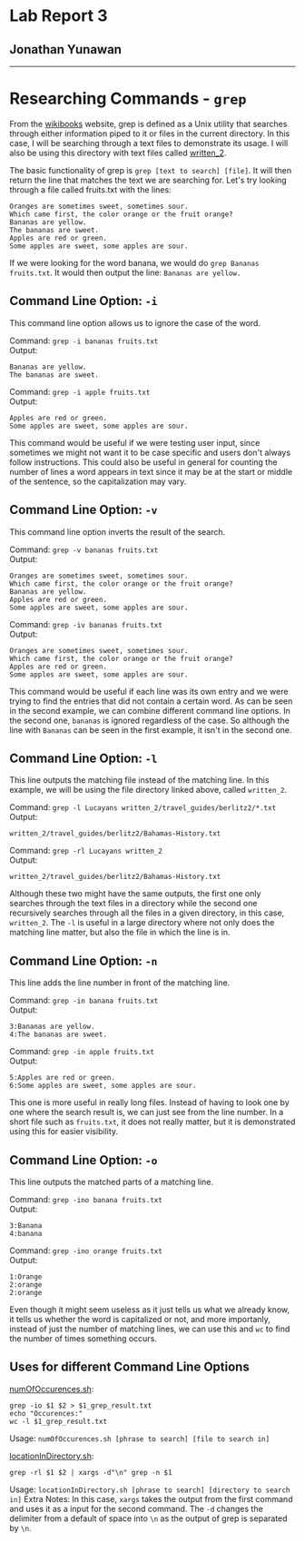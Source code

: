 # Lab Report 3
## Jonathan Yunawan
---
# Researching Commands - ```grep```
From the [wikibooks](https://en.wikibooks.org/wiki/Grep) website, grep is defined as a Unix utility that searches through either information piped to it or files in the current directory. In this case, I will be searching through a text files to demonstrate its usage. I will also be using this directory with text files called [written_2](https://github.com/jyunawan/docsearch/tree/main/written_2).

The basic functionality of grep is ```grep [text to search] [file]```. It will then return the line that matches the text we are searching for. Let's try looking through a file called fruits.txt with the lines:  
```
Oranges are sometimes sweet, sometimes sour.
Which came first, the color orange or the fruit orange?
Bananas are yellow.
The bananas are sweet.
Apples are red or green.
Some apples are sweet, some apples are sour.
```  
If we were looking for the word banana, we would do ```grep Bananas fruits.txt```. It would then output the line: ```Bananas are yellow.```  
  
## Command Line Option: ```-i```
This command line option allows us to ignore the case of the word.  
  
Command: ```grep -i bananas fruits.txt```  
Output:  
```
Bananas are yellow.  
The bananas are sweet.
```  
  
Command: ```grep -i apple fruits.txt```  
Output:  
```
Apples are red or green.
Some apples are sweet, some apples are sour.
```  

This command would be useful if we were testing user input, since sometimes we might not want it to be case specific and users don't always follow instructions. This could also be useful in general for counting the number of lines a word appears in text since it may be at the start or middle of the sentence, so the capitalization may vary.  
  
## Command Line Option: ```-v```
This command line option inverts the result of the search.

Command: ```grep -v bananas fruits.txt```  
Output:  
```
Oranges are sometimes sweet, sometimes sour.
Which came first, the color orange or the fruit orange?
Bananas are yellow.
Apples are red or green.
Some apples are sweet, some apples are sour.
```  
  
Command: ```grep -iv bananas fruits.txt```  
Output:  
```
Oranges are sometimes sweet, sometimes sour.
Which came first, the color orange or the fruit orange?
Apples are red or green.
Some apples are sweet, some apples are sour.
```  
  
This command would be useful if each line was its own entry and we were trying to find the entries that did not contain a certain word. As can be seen in the second example, we can combine different command line options. In the second one, ```bananas``` is ignored regardless of the case. So although the line with ```Bananas``` can be seen in the first example, it isn't in the second one.  
  
## Command Line Option: ```-l```
This line outputs the matching file instead of the matching line. In this example, we will be using the file directory linked above, called ```written_2```.  
  
Command: ```grep -l Lucayans written_2/travel_guides/berlitz2/*.txt```  
Output:  
```
written_2/travel_guides/berlitz2/Bahamas-History.txt
```  
  
Command: ```grep -rl Lucayans written_2```  
Output:  
```
written_2/travel_guides/berlitz2/Bahamas-History.txt
```  
  
Although these two might have the same outputs, the first one only searches through the text files in a directory while the second one recursively searches through all the files in a given directory, in this case, ```written_2```. The ```-l``` is useful in a large directory where not only does the matching line matter, but also the file in which the line is in.
  
## Command Line Option: ```-n```
This line adds the line number in front of the matching line.  
  
Command: ```grep -in banana fruits.txt```  
Output:  
```
3:Bananas are yellow.
4:The bananas are sweet.
```  
  
Command: ```grep -in apple fruits.txt```  
Output:  
```
5:Apples are red or green.
6:Some apples are sweet, some apples are sour.
```  
  
This one is more useful in really long files. Instead of having to look one by one where the search result is, we can just see from the line number. In a short file such as ```fruits.txt```, it does not really matter, but it is demonstrated using this for easier visibility.

## Command Line Option: ```-o```
This line outputs the matched parts of a matching line.  
  
Command: ```grep -ino banana fruits.txt```  
Output:  
```
3:Banana
4:banana
```  
  
Command: ```grep -ino orange fruits.txt```  
Output:  
```
1:Orange
2:orange
2:orange
```  
  
Even though it might seem useless as it just tells us what we already know, it tells us whether the word is capitalized or not, and more importanly, instead of just the number of matching lines, we can use this and ```wc``` to find the number of times something occurs.  
  
## Uses for different Command Line Options
[numOfOccurences.sh](https://github.com/jyunawan/cse15l-lab-reports/tree/main/Lab3/numOfOccurences.sh):  
```
grep -io $1 $2 > $1_grep_result.txt
echo "Occurences:"
wc -l $1_grep_result.txt
```  
Usage: ```numOfOccurences.sh [phrase to search] [file to search in]```  
  
[locationInDirectory.sh](https://github.com/jyunawan/cse15l-lab-reports/tree/main/Lab3/locationInDirectory.sh):  
```
grep -rl $1 $2 | xargs -d"\n" grep -n $1
```  
Usage: ```locationInDirectory.sh [phrase to search] [directory to search in]``` 
Extra Notes: In this case, ```xargs``` takes the output from the first command and uses it as a input for the second command. The ```-d``` changes the delimiter from a default of space into ```\n``` as the output of grep is separated by ```\n```.

